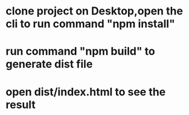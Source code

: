 # clone project on Desktop,open the cli to run command "npm install"

# run command "npm build" to generate dist file

# open dist/index.html to see the result
